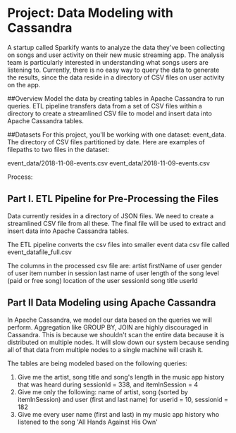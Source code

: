 # Project: Data Modeling with Cassandra
A startup called Sparkify wants to analyze the data they've been collecting on songs and user activity on their new music streaming app. The analysis team is particularly interested in understanding what songs users are listening to. Currently, there is no easy way to query the data to generate the results, since the data reside in a directory of CSV files on user activity on the app.

##Overview
Model the data by creating tables in Apache Cassandra to run queries. ETL pipeline transfers data from a set of CSV files within a directory to create a streamlined CSV file to model and insert data into Apache Cassandra tables.

##Datasets
For this project, you'll be working with one dataset: event_data. The directory of CSV files partitioned by date. Here are examples of filepaths to two files in the dataset:

event_data/2018-11-08-events.csv
event_data/2018-11-09-events.csv

Process:

## Part I. ETL Pipeline for Pre-Processing the Files
Data currently resides in a directory of JSON files. We need to create a streamlined CSV file from all these. The final file will be used to extract and insert data into Apache Cassandra tables.

The ETL pipeline converts the csv files into smaller event data csv file called event_datafile_full.csv

The columns in the processed csv file are:
artist
firstName of user
gender of user
item number in session
last name of user
length of the song
level (paid or free song)
location of the user
sessionId
song title
userId


## Part II Data Modeling using Apache Cassandra
In Apache Cassandra, we model our data based on the queries we will perform. Aggregation like GROUP BY, JOIN are highly discouraged in Cassandra. This is because we shouldn't scan the entire data because it is distributed on multiple nodes. It will slow down our system because sending all of that data from multiple nodes to a single machine will crash it.

The tables are being modeled based on the following queries:
1. Give me the artist, song title and song's length in the music app history that was heard during sessionId = 338, and itemInSession = 4
2. Give me only the following: name of artist, song (sorted by itemInSession) and user (first and last name) for userid = 10, sessionid = 182
3. Give me every user name (first and last) in my music app history who listened to the song 'All Hands Against His Own'

